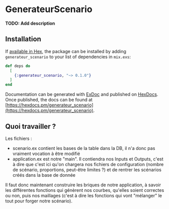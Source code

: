 # GenerateurScenario

**TODO: Add description**

## Installation

If [available in Hex](https://hex.pm/docs/publish), the package can be installed
by adding `generateur_scenario` to your list of dependencies in `mix.exs`:

```elixir
def deps do
  [
    {:generateur_scenario, "~> 0.1.0"}
  ]
end
```

Documentation can be generated with [ExDoc](https://github.com/elixir-lang/ex_doc)
and published on [HexDocs](https://hexdocs.pm). Once published, the docs can
be found at [https://hexdocs.pm/generateur_scenario](https://hexdocs.pm/generateur_scenario).

## Quoi travailler ?

Les fichiers :
* scenario.ex contient les bases de la table dans la DB, il n'a donc pas vraiment vocation à être modifié
* application.ex est notre "main". Il contiendra nos Inputs et Outputs, c'est à dire que c'est ici qu'on chargera nos fichiers de configuration (nombre de scénario, proportions, peut-être limites ?) et de rentrer les scénarios créés dans la base de donnée

Il faut donc maintenant construire les briques de notre application, à savoir les différentes fonctions qui génèrent nos courbes, qu'elles soient correctes ou non, puis nos maillages (c'est à dire les fonctions qui vont "mélanger" le tout pour forger notre scénario).